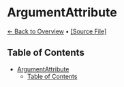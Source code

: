 # ArgumentAttribute

[← Back to Overview](Overview.md) • [[Source File]](../EasyArguments/Attributes/ArgumentAttribute.cs)

## Table of Contents

- [ArgumentAttribute](#argumentattribute)
  - [Table of Contents](#table-of-contents)

